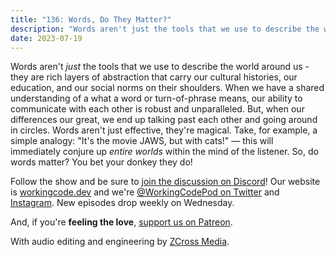 ```yaml
---
title: "136: Words, Do They Matter?"
description: "Words aren't just the tools that we use to describe the world around us - they are rich layers of abstraction that carry our cultural histories, our education, and our social norms on their shoulders. So, do words matter?"
date: 2023-07-19
---
```


<script async defer onload="redcircleIframe();" src="https://api.podcache.net/embedded-player/sh/30227421-bc27-45c2-bfb4-861def7dd4cc/ep/542d8d82-b98c-48f4-92d9-7c09f0eb0840"></script><div class="redcirclePlayer-542d8d82-b98c-48f4-92d9-7c09f0eb0840"></div>

Words aren't _just_ the tools that we use to describe the world around us - they are rich layers of abstraction that carry our cultural histories, our education, and our social norms on their shoulders. When we have a shared understanding of a what a word or turn-of-phrase means, our ability to communicate with each other is robust and unparalleled. But, when our differences our great, we end up talking past each other and going around in circles. Words aren't just effective, they're magical. Take, for example, a simple analogy: "It's the movie JAWS, but with cats!" — this will immediately conjure up _entire worlds_ within the mind of the listener. So, do words matter? You bet your donkey they do!

Follow the show and be sure to [join the discussion on Discord][working-code-discord]! Our website is [workingcode.dev][working-code] and we're [@WorkingCodePod on Twitter][working-code-twitter] and [Instagram][working-code-instagram]. New episodes drop weekly on Wednesday.

And, if you're **feeling the love**, [support us on Patreon][working-code-patreon].

[working-code]: https://workingcode.dev/
[working-code-discord]: https://workingcode.dev/discord/
[working-code-instagram]: https://www.instagram.com/workingcodepod/
[working-code-patreon]: https://www.patreon.com/workingcodepod
[working-code-twitter]: https://twitter.com/WorkingCodePod

With audio editing and engineering by [ZCross Media](https://www.zcross.media/).
